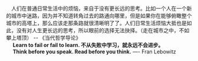 <br>&emsp;人们在普通日常生活中的烦恼，来自于没有更长远的思考。比如一个人在一个新的城市中迷路，因为并不知道转角过去的路通向哪里，但是如果你在能够俯瞰整个城市的高塔上，那么应该走那条路就很清晰明了了。人们日常生活烦恼大抵也是如此，没有对人生更长远的思考，所以眼前的选择无法抉择。（走在城市之中，不如攀上塔顶）              -- 《当代哲学导论》<br>&emsp;
**Learn to fail or fail to learn.  不从失败中学习，就永远不会进步。**<br>&emsp;
**Think before you speak. Read before you think.**         —- Fran Lebowitz